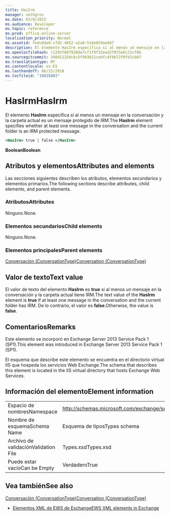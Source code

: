 ```yaml
---
title: HasIrm
manager: sethgros
ms.date: 03/9/2015
ms.audience: Developer
ms.topic: reference
ms.prod: office-online-server
localization_priority: Normal
ms.assetid: fedc04e0-cfd2-4652-a2a8-51de859ae847
description: El elemento HasIrm especifica si al menos un mensaje en la conversación y la carpeta actual es un mensaje protegido de IRM.
ms.openlocfilehash: c129370d7920da7cf1f9f32eed2f075e6c21cf8b
ms.sourcegitcommit: 34041125dc8c5f993b21cebfc4f8b72f0fd2cb6f
ms.translationtype: MT
ms.contentlocale: es-ES
ms.lasthandoff: 06/25/2018
ms.locfileid: "19835803"
---
```

# <a name="hasirm"></a><span data-ttu-id="ff040-103">HasIrm</span><span class="sxs-lookup"><span data-stu-id="ff040-103">HasIrm</span></span>

<span data-ttu-id="ff040-104">El elemento **HasIrm** especifica si al menos un mensaje en la conversación y la carpeta actual es un mensaje protegido de IRM.</span><span class="sxs-lookup"><span data-stu-id="ff040-104">The **HasIrm** element specifies whether at least one message in the conversation and the current folder is an IRM protected message.</span></span> 
  
```XML
<HasIrm> true | false </HasIrm>
```

 <span data-ttu-id="ff040-105">**Boolean**</span><span class="sxs-lookup"><span data-stu-id="ff040-105">**Boolean**</span></span>
## <a name="attributes-and-elements"></a><span data-ttu-id="ff040-106">Atributos y elementos</span><span class="sxs-lookup"><span data-stu-id="ff040-106">Attributes and elements</span></span>

<span data-ttu-id="ff040-107">Las secciones siguientes describen los atributos, elementos secundarios y elementos primarios.</span><span class="sxs-lookup"><span data-stu-id="ff040-107">The following sections describe attributes, child elements, and parent elements.</span></span>
  
### <a name="attributes"></a><span data-ttu-id="ff040-108">Atributos</span><span class="sxs-lookup"><span data-stu-id="ff040-108">Attributes</span></span>

<span data-ttu-id="ff040-109">Ninguno.</span><span class="sxs-lookup"><span data-stu-id="ff040-109">None.</span></span>
  
### <a name="child-elements"></a><span data-ttu-id="ff040-110">Elementos secundarios</span><span class="sxs-lookup"><span data-stu-id="ff040-110">Child elements</span></span>

<span data-ttu-id="ff040-111">Ninguno.</span><span class="sxs-lookup"><span data-stu-id="ff040-111">None.</span></span>
  
### <a name="parent-elements"></a><span data-ttu-id="ff040-112">Elementos principales</span><span class="sxs-lookup"><span data-stu-id="ff040-112">Parent elements</span></span>

[<span data-ttu-id="ff040-113">Conversación (ConversationType)</span><span class="sxs-lookup"><span data-stu-id="ff040-113">Conversation (ConversationType)</span></span>](conversation-conversationtype.md)
  
## <a name="text-value"></a><span data-ttu-id="ff040-114">Valor de texto</span><span class="sxs-lookup"><span data-stu-id="ff040-114">Text value</span></span>

<span data-ttu-id="ff040-115">El valor de texto del elemento **HasIrm** es **true** si al menos un mensaje en la conversación y la carpeta actual tiene IRM.</span><span class="sxs-lookup"><span data-stu-id="ff040-115">The text value of the **HasIrm** element is **true** if at least one message in the conversation and the current folder has IRM.</span></span> <span data-ttu-id="ff040-116">De lo contrario, el valor es **false**.</span><span class="sxs-lookup"><span data-stu-id="ff040-116">Otherwise, the value is **false**.</span></span>
  
## <a name="remarks"></a><span data-ttu-id="ff040-117">Comentarios</span><span class="sxs-lookup"><span data-stu-id="ff040-117">Remarks</span></span>

<span data-ttu-id="ff040-118">Este elemento se incorporó en Exchange Server 2013 Service Pack 1 (SP1).</span><span class="sxs-lookup"><span data-stu-id="ff040-118">This element was introduced in Exchange Server 2013 Service Pack 1 (SP1).</span></span>
  
<span data-ttu-id="ff040-119">El esquema que describe este elemento se encuentra en el directorio virtual IIS que hospeda los servicios Web Exchange.</span><span class="sxs-lookup"><span data-stu-id="ff040-119">The schema that describes this element is located in the IIS virtual directory that hosts Exchange Web Services.</span></span>
  
## <a name="element-information"></a><span data-ttu-id="ff040-120">Información del elemento</span><span class="sxs-lookup"><span data-stu-id="ff040-120">Element information</span></span>

|||
|:-----|:-----|
|<span data-ttu-id="ff040-121">Espacio de nombres</span><span class="sxs-lookup"><span data-stu-id="ff040-121">Namespace</span></span>  <br/> |http://schemas.microsoft.com/exchange/services/2006/types  <br/> |
|<span data-ttu-id="ff040-122">Nombre de esquema</span><span class="sxs-lookup"><span data-stu-id="ff040-122">Schema Name</span></span>  <br/> |<span data-ttu-id="ff040-123">Esquema de tipos</span><span class="sxs-lookup"><span data-stu-id="ff040-123">Types schema</span></span>  <br/> |
|<span data-ttu-id="ff040-124">Archivo de validación</span><span class="sxs-lookup"><span data-stu-id="ff040-124">Validation File</span></span>  <br/> |<span data-ttu-id="ff040-125">Types.xsd</span><span class="sxs-lookup"><span data-stu-id="ff040-125">Types.xsd</span></span>  <br/> |
|<span data-ttu-id="ff040-126">Puede estar vacío</span><span class="sxs-lookup"><span data-stu-id="ff040-126">Can be Empty</span></span>  <br/> |<span data-ttu-id="ff040-127">Verdadero</span><span class="sxs-lookup"><span data-stu-id="ff040-127">True</span></span>  <br/> |
   
## <a name="see-also"></a><span data-ttu-id="ff040-128">Vea también</span><span class="sxs-lookup"><span data-stu-id="ff040-128">See also</span></span>



[<span data-ttu-id="ff040-129">Conversación (ConversationType)</span><span class="sxs-lookup"><span data-stu-id="ff040-129">Conversation (ConversationType)</span></span>](conversation-conversationtype.md)


- [<span data-ttu-id="ff040-130">Elementos XML de EWS de Exchange</span><span class="sxs-lookup"><span data-stu-id="ff040-130">EWS XML elements in Exchange</span></span>](ews-xml-elements-in-exchange.md)


